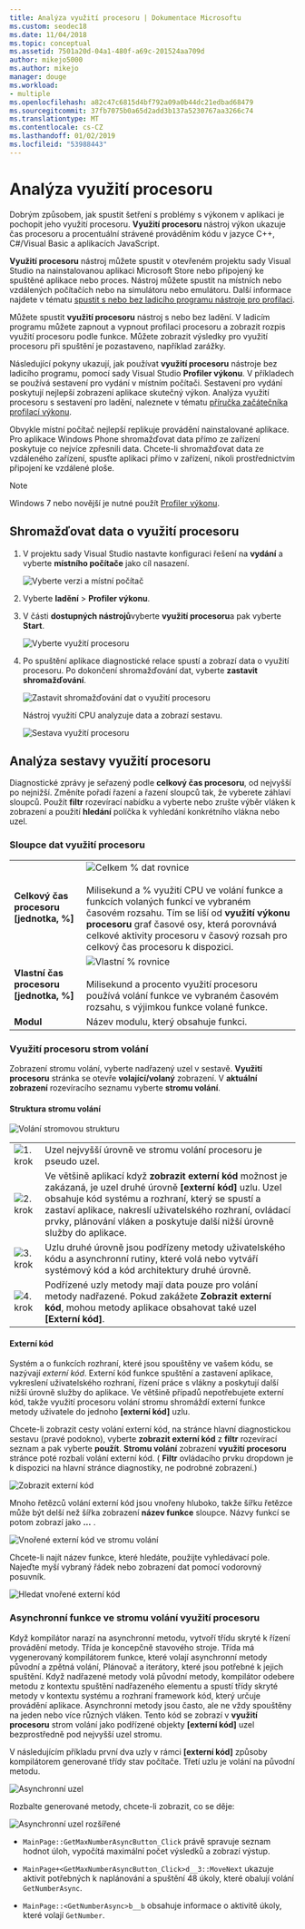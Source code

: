 ```yaml
---
title: Analýza využití procesoru | Dokumentace Microsoftu
ms.custom: seodec18
ms.date: 11/04/2018
ms.topic: conceptual
ms.assetid: 7501a20d-04a1-480f-a69c-201524aa709d
author: mikejo5000
ms.author: mikejo
manager: douge
ms.workload:
- multiple
ms.openlocfilehash: a82c47c6815d4bf792a09a0b44dc21edbad68479
ms.sourcegitcommit: 37fb7075b0a65d2add3b137a5230767aa3266c74
ms.translationtype: MT
ms.contentlocale: cs-CZ
ms.lasthandoff: 01/02/2019
ms.locfileid: "53988443"
---
```

# <a name="analyze-cpu-usage"></a>Analýza využití procesoru 

Dobrým způsobem, jak spustit šetření s problémy s výkonem v aplikaci je pochopit jeho využití procesoru. **Využití procesoru** nástroj výkon ukazuje čas procesoru a procentuální strávené prováděním kódu v jazyce C++, C#/Visual Basic a aplikacích JavaScript. 

**Využití procesoru** nástroj můžete spustit v otevřeném projektu sady Visual Studio na nainstalovanou aplikaci Microsoft Store nebo připojený ke spuštěné aplikace nebo proces. Nástroj můžete spustit na místních nebo vzdálených počítačích nebo na simulátoru nebo emulátoru. Další informace najdete v tématu [spustit s nebo bez ladicího programu nástroje pro profilaci](../profiling/running-profiling-tools-with-or-without-the-debugger.md). 

Můžete spustit **využití procesoru** nástroj s nebo bez ladění. V ladicím programu můžete zapnout a vypnout profilaci procesoru a zobrazit rozpis využití procesoru podle funkce. Můžete zobrazit výsledky pro využití procesoru při spuštění je pozastaveno, například zarážky.  

Následující pokyny ukazují, jak používat **využití procesoru** nástroje bez ladicího programu, pomocí sady Visual Studio **Profiler výkonu**. V příkladech se používá sestavení pro vydání v místním počítači. Sestavení pro vydání poskytují nejlepší zobrazení aplikace skutečný výkon. Analýza využití procesoru s sestavení pro ladění, naleznete v tématu [příručka začátečníka profilací výkonu](../profiling/beginners-guide-to-performance-profiling.md).

Obvykle místní počítač nejlepší replikuje provádění nainstalované aplikace. Pro aplikace Windows Phone shromažďovat data přímo ze zařízení poskytuje co nejvíce zpřesnili data. Chcete-li shromažďovat data ze vzdáleného zařízení, spusťte aplikaci přímo v zařízení, nikoli prostřednictvím připojení ke vzdálené ploše. 

>[!NOTE]
>Windows 7 nebo novější je nutné použít [Profiler výkonu](../profiling/profiling-feature-tour.md).
  
##  <a name="collect-cpu-usage-data"></a>Shromažďovat data o využití procesoru  
  
1. V projektu sady Visual Studio nastavte konfiguraci řešení na **vydání** a vyberte **místního počítače** jako cíl nasazení.  
  
    ![Vyberte verzi a místní počítač](../profiling/media/cpuuse_selectreleaselocalmachine.png "vyberte verzi a místní počítač")  
  
1. Vyberte **ladění** > **Profiler výkonu**.  
  
1. V části **dostupných nástrojů**vyberte **využití procesoru**a pak vyberte **Start**.  
  
    ![Vyberte využití procesoru](../profiling/media/cpuuse_lib_choosecpuusage.png "vyberte využití procesoru")  
  
4. Po spuštění aplikace diagnostické relace spustí a zobrazí data o využití procesoru. Po dokončení shromažďování dat, vyberte **zastavit shromažďování**.  
  
   ![Zastavit shromažďování dat o využití procesoru](../profiling/media/cpu_use_wt_stopcollection.png "využití procesoru zastavit shromažďování dat")  
  
   Nástroj využití CPU analyzuje data a zobrazí sestavu.  
  
   ![Sestava využití procesoru](../profiling/media/cpu_use_wt_report.png "sestava využití procesoru")  
  

## <a name="analyze-the-cpu-usage-report"></a>Analýza sestavy využití procesoru  
  
Diagnostické zprávy je seřazený podle **celkový čas procesoru**, od nejvyšší po nejnižší. Změníte pořadí řazení a řazení sloupců tak, že vyberete záhlaví sloupců. Použít **filtr** rozevírací nabídku a vyberte nebo zrušte výběr vláken k zobrazení a použití **hledání** políčka k vyhledání konkrétního vlákna nebo uzel. 

###  <a name="BKMK_Call_tree_data_columns"></a> Sloupce dat využití procesoru  

|||  
|-|-|  
|**Celkový čas procesoru [jednotka, %]**|![Celkem % dat rovnice](../profiling/media/cpu_use_wt_totalpercentequation.png "CPU_USE_WT_TotalPercentEquation")<br /><br /> Milisekund a % využití CPU ve volání funkce a funkcích volaných funkcí ve vybraném časovém rozsahu. Tím se liší od **využití výkonu procesoru** graf časové osy, která porovnává celkové aktivity procesoru v časový rozsah pro celkový čas procesoru k dispozici.|  
|**Vlastní čas procesoru [jednotka, %]**|![Vlastní % rovnice](../profiling/media/cpu_use_wt_selflpercentequation.png "CPU_USE_WT_SelflPercentEquation")<br /><br /> Milisekund a procento využití procesoru používá volání funkce ve vybraném časovém rozsahu, s výjimkou funkce volané funkce.|  
|**Modul**|Název modulu, který obsahuje funkci.   
  
###  <a name="BKMK_The_CPU_Usage_call_tree"></a> Využití procesoru strom volání 

Zobrazení stromu volání, vyberte nadřazený uzel v sestavě. **Využití procesoru** stránka se otevře **volající/volaný** zobrazení. V **aktuální zobrazení** rozevíracího seznamu vyberte **stromu volání**.  
  
####  <a name="BKMK_Call_tree_structure"></a> Struktura stromu volání  

 ![Volání stromovou strukturu](../profiling/media/cpu_use_wt_getmaxnumbercalltree_annotated.png "volání stromové struktury")  
  
|||  
|-|-|  
|![1. krok](../profiling/media/procguid_1.png "ProcGuid_1")|Uzel nejvyšší úrovně ve stromu volání procesoru je pseudo uzel.|  
|![2. krok](../profiling/media/procguid_2.png "ProcGuid_2")|Ve většině aplikací když **zobrazit externí kód** možnost je zakázaná, je uzel druhé úrovně **[externí kód]** uzlu. Uzel obsahuje kód systému a rozhraní, který se spustí a zastaví aplikace, nakreslí uživatelského rozhraní, ovládací prvky, plánování vláken a poskytuje další nižší úrovně služby do aplikace.|  
|![3. krok](../profiling/media/procguid_3.png "ProcGuid_3")|Uzlu druhé úrovně jsou podřízeny metody uživatelského kódu a asynchronní rutiny, které volá nebo vytváří systémový kód a kód architektury druhé úrovně.|  
|![4. krok](../profiling/media/procguid_4.png "ProcGuid_4")|Podřízené uzly metody mají data pouze pro volání metody nadřazené. Pokud zakážete **Zobrazit externí kód**, mohou metody aplikace obsahovat také uzel **[Externí kód]**.|  
  
####  <a name="BKMK_External_Code"></a> Externí kód  

 Systém a o funkcích rozhraní, které jsou spouštěny ve vašem kódu, se nazývají *externí kód*. Externí kód funkce spuštění a zastavení aplikace, vykreslení uživatelského rozhraní, řízení práce s vlákny a poskytují další nižší úrovně služby do aplikace. Ve většině případů nepotřebujete externí kód, takže využití procesoru volání stromu shromáždí externí funkce metody uživatele do jednoho **[externí kód]** uzlu.  
  
 Chcete-li zobrazit cesty volání externí kód, na stránce hlavní diagnostickou sestavu (pravé podokno), vyberte **zobrazit externí kód** z **filtr** rozevírací seznam a pak vyberte **použít**. **Stromu volání** zobrazení **využití procesoru** stránce poté rozbalí volání externí kód. ( **Filtr** ovládacího prvku dropdown je k dispozici na hlavní stránce diagnostiky, ne podrobné zobrazení.)
  
 ![Zobrazit externí kód](../profiling/media/cpu_use_wt_filterview.png "zobrazit externí kód")  
  
 Mnoho řetězců volání externí kód jsou vnořeny hluboko, takže šířku řetězce může být delší než šířka zobrazení **název funkce** sloupce. Názvy funkcí se potom zobrazí jako **...** .  
  
 ![Vnořené externí kód ve stromu volání](../profiling/media/cpu_use_wt_showexternalcodetoowide.png "vnořené externí kód ve stromu volání")  
  
 Chcete-li najít název funkce, které hledáte, použijte vyhledávací pole. Najeďte myší vybraný řádek nebo zobrazení dat pomocí vodorovný posuvník.  
  
 ![Hledat vnořené externí kód](../profiling/media/cpu_use_wt_showexternalcodetoowide_found.png "vyhledávání pro vnořené externí kód")  
  
###  <a name="BKMK_Asynchronous_functions_in_the_CPU_Usage_call_tree"></a> Asynchronní funkce ve stromu volání využití procesoru  

 Když kompilátor narazí na asynchronní metodu, vytvoří třídu skryté k řízení provádění metody. Třída je koncepčně stavového stroje. Třída má vygenerovaný kompilátorem funkce, které volají asynchronní metody původní a zpětná volání, Plánovač a iterátory, které jsou potřebné k jejich spuštění. Když nadřazené metody volá původní metody, kompilátor odebere metodu z kontextu spuštění nadřazeného elementu a spustí třídy skryté metody v kontextu systému a rozhraní framework kód, který určuje provádění aplikace. Asynchronní metody jsou často, ale ne vždy spouštěny na jeden nebo více různých vláken. Tento kód se zobrazí v **využití procesoru** strom volání jako podřízené objekty **[externí kód]** uzel bezprostředně pod nejvyšší uzel stromu.  

V následujícím příkladu první dva uzly v rámci **[externí kód]** způsoby kompilátorem generované třídy stav počítače. Třetí uzlu je volání na původní metodu. 
  
![Asynchronní uzel](media/cpu_use_wt_getmaxnumberasync_selected.png "asynchronní uzlu")  

Rozbalte generované metody, chcete-li zobrazit, co se děje:

![Asynchronní uzel rozšířené](media/cpu_use_wt_getmaxnumberasync_expandedcalltree.png "rozšířené asynchronní uzlu")  

- `MainPage::GetMaxNumberAsyncButton_Click` právě spravuje seznam hodnot úloh, vypočítá maximální počet výsledků a zobrazí výstup.
  
- `MainPage+<GetMaxNumberAsyncButton_Click>d__3::MoveNext` ukazuje aktivit potřebných k naplánování a spuštění 48 úkoly, které obalují volání `GetNumberAsync`.
  
- `MainPage::<GetNumberAsync>b__b` obsahuje informace o aktivitě úkoly, které volají `GetNumber`.

